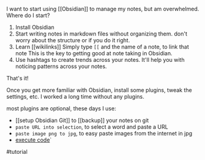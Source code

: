 I want to start using [[Obsidian]] to manage my notes, but am overwhelmed. Where do I start?

1. Install Obsidian 
2. Start writing notes in markdown files without organizing them.
   don't worry about the structure or if you do it right.
2. Learn [[wikilinks]]
   Simply type `[[` and the name of a note, to link that note
   This is the key to getting good at note taking in Obsidian.
3. Use hashtags to create trends across your notes. It'll help you with noticing patterns across your notes.

That's it!

Once you get more familiar with Obsidian, install some plugins, tweak the settings, etc. I worked a long time without any plugins.

most plugins are optional, these days I use:
- [[setup Obsidian Git]] to [[backup]] your notes on git
- `paste URL into selection`, to select a word and paste a URL
- `paste image png to jpg`, to easy paste images from the internet in jpg
- [execute code](https://github.com/twibiral/obsidian-execute-code)`

#tutorial